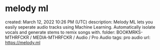 # melody ml

created: March 12, 2022 10:26 PM (UTC)
description: Melody ML lets you easily seperate audio tracks using Machine Learning.
  Automatically isolate vocals and generate stems to remix songs with.
folder: BOOKMRKS-MTHRFCKR / MEDIA-MTHRFCKR / Audio / Pro Audio
tags: pro audio
url: https://melody.ml